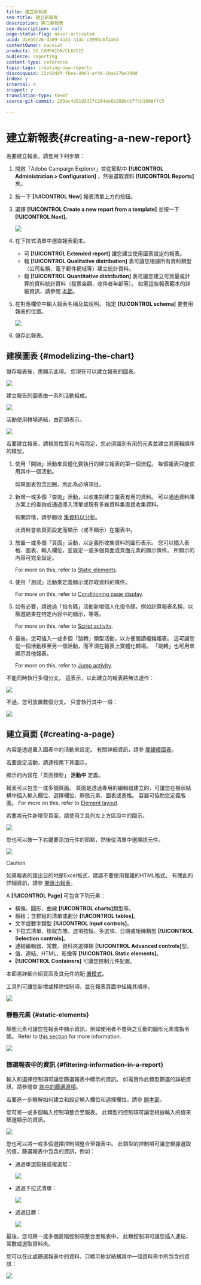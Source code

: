 ```yaml
---
title: 建立新報表
seo-title: 建立新報表
description: 建立新報表
seo-description: null
page-status-flag: never-activated
uuid: dcea5c28-da09-4a31-a13c-c8995c6faa63
contentOwner: sauviat
products: SG_CAMPAIGN/CLASSIC
audience: reporting
content-type: reference
topic-tags: creating-new-reports
discoiquuid: 22c92ddf-fbea-49d3-afd4-1ba427be399d
index: y
internal: n
snippet: y
translation-type: tm+mt
source-git-commit: 209ac4d81d2d27c264ee6b288bcb7fcb1900ffc5

---
```



# 建立新報表{#creating-a-new-report}

若要建立報表，請套用下列步驟：

1. 開啟「Adobe Campaign Explorer」並從節點中 **[!UICONTROL Administration > Configuration]** ，然後選取資料 **[!UICONTROL Reports]** 夾。
1. 按一下 **[!UICONTROL New]** 報表清單上方的按鈕。
1. 選擇 **[!UICONTROL Create a new report from a template]** 並按一下 **[!UICONTROL Next]**。

   ![](assets/s_ncs_advuser_report_wizard_new_01.png)

1. 在下拉式清單中選取報表範本。

   * 可 **[!UICONTROL Extended report]** 讓您建立使用圖表設定的報表。
   * 報 **[!UICONTROL Qualitative distribution]** 表可讓您根據所有資料類型（公司名稱、電子郵件網域等）建立統計資料。
   * 報 **[!UICONTROL Quantitative distribution]** 表可讓您建立可測量或計算的資料統計資料（發票金額、收件者年齡等）。
   如需這些報表範本的詳細資訊，請參閱 [本節](../../reporting/using/about-descriptive-analysis.md)。

1. 在對應欄位中輸入報表名稱及其說明。 指定 **[!UICONTROL schema]** 要套用報表的位置。

   ![](assets/s_ncs_advuser_report_wizard_020.png)

1. 儲存此報表。

## 建模圖表 {#modelizing-the-chart}

儲存報表後，應顯示此項。 您現在可以建立報表的圖表。

![](assets/s_ncs_user_report_wizard_021.png)

建立報告的圖表由一系列活動組成。

![](assets/s_ncs_advuser_report_wizard_031.png)

活動使用轉場連結，由箭頭表示。

![](assets/s_ncs_advuser_report_wizard_032.png)

若要建立報表，請視其性質和內容而定，您必須識別有用的元素並建立其邏輯順序的模型。

1. 使用「開始」活動來具體化要執行的建立報表的第一個流程。 每個報表只能使用其中一個活動。

   如果圖表包含回圈，則此為必填項目。

1. 新增一或多個「查詢」活動，以收集對建立報表有用的資料。 可以通過資料庫方案上的查詢或通過導入清單或現有多維資料集直接收集資料。

   有關詳情，請參閱收 [集資料以分析](../../reporting/using/collecting-data-to-analyze.md)。

   此資料會依頁面設定而顯示（或不顯示）在報表中。

1. 放置一或多個「頁面」活動，以定義所收集資料的圖形表示。 您可以插入表格、圖表、輸入欄位，並設定一或多個頁面或頁面元素的顯示條件。 所顯示的內容可完全設定。

   For more on this, refer to [Static elements](#static-elements).

1. 使用「測試」活動來定義顯示或存取資料的條件。

   For more on this, refer to [Conditioning page display](../../reporting/using/defining-a-conditional-content.md#conditioning-page-display).

1. 如有必要，請透過「指令碼」活動新增個人化指令碼，例如計算報表名稱，以篩選結果在特定內容中的顯示，等等。

   For more on this, refer to [Script activity](../../reporting/using/advanced-functionalities.md#script-activity).

1. 最後，您可插入一或多個「跳轉」類型活動，以方便閱讀複雜報表。 這可讓您從一個活動移至另一個活動，而不須在報表上實體化轉場。 「跳轉」也可用來顯示其他報表。

   For more on this, refer to [Jump activity](../../reporting/using/advanced-functionalities.md#jump-activity).

不能同時執行多個分支。 這表示，以此建立的報表將無法運作：

![](assets/reporting_graph_sample_ko.png)

不過，您可放置數個分支。 只會執行其中一項：

![](assets/reporting_graph_sample_ok.png)

## 建立頁面 {#creating-a-page}

內容是透過置入圖表中的活動來設定。 有關詳細資訊，請參 [閱建模圖表](#modelizing-the-chart)。

若要設定活動，請連按兩下其圖示。

顯示的內容在「頁面類型」 **活動中** 定義。

報表可以包含一或多個頁面。 頁面是透過專用的編輯器建立的，可讓您在樹狀結構中插入輸入欄位、選擇欄位、靜態元素、圖表或表格。 容器可協助您定義版面。 For more on this, refer to [Element layout](../../reporting/using/element-layout.md).

若要將元件新增至頁面，請使用工具列左上方區段中的圖示。

![](assets/reporting_add_component_in_page.png)

您也可以按一下右鍵要添加元件的節點，然後從清單中選擇該元件。

![](assets/s_ncs_advuser_report_wizard_09.png)

>[!CAUTION]
>
>如果報表的匯出目的地是Excel格式，建議不要使用複雜的HTML格式。 有關此的詳細資訊，請參 [閱匯出報表](../../reporting/using/actions-on-reports.md#exporting-a-report)。

A **[!UICONTROL Page]** 可包含下列元素：

* 橫條、圓形、曲線 **[!UICONTROL charts]**&#x200B;類型等。
* 樞紐；含群組的清單或劃分 **[!UICONTROL tables]**。
* 文字或數字類型 **[!UICONTROL Input controls]**。
* 下拉式清單、核取方塊、選項按鈕、多選項、日期或矩陣類型 **[!UICONTROL Selection controls]**。
* 連結編輯器、常數、資料夾選擇類 **[!UICONTROL Advanced controls]**&#x200B;型。
* 值、連結、HTML、影像等 **[!UICONTROL Static elements]**。
* **[!UICONTROL Containers]** 可讓您控制元件配置。

本節將詳細介紹頁面及其元件的配 [置模式](../../web/using/about-web-forms.md)。

工具列可讓您新增或移除控制項，並在報表頁面中組織其順序。

![](assets/s_ncs_advuser_report_wizard_08.png)

### 靜態元素 {#static-elements}

靜態元素可讓您在報表中顯示資訊，例如使用者不會與之互動的圖形元素或指令碼。 Refer to [this section](../../web/using/static-elements-in-a-web-form.md#inserting-html-content) for more information.

![](assets/s_advuser_report_page_activity_03.png)

### 篩選報表中的資訊 {#filtering-information-in-a-report}

輸入和選擇控制項可讓您篩選報表中顯示的資訊。 如需實作此類型篩選的詳細資訊，請參閱查 [詢中的篩選選項](../../reporting/using/collecting-data-to-analyze.md#filtering-options-in-the-queries)。

若要進一步瞭解如何建立和設定輸入欄位和選擇欄位，請參 [閱本節](../../web/using/about-web-forms.md)。

您可將一或多個輸入控制項整合至報表。 此類型的控制項可讓您根據輸入的值來篩選顯示的資訊。

![](assets/reporting_control_text.png)

您也可以將一或多個選擇控制項整合至報表中。 此類型的控制項可讓您根據選取的值，篩選報表中包含的資訊，例如：

* 通過單選按鈕或複選框：

   ![](assets/reporting_radio_buttons.png)

* 透過下拉式清單：

   ![](assets/reporting_control_list.png)

* 透過日曆：

   ![](assets/reporting_control_date.png)

最後，您可將一或多個進階控制項整合至報表中。 此類控制項可讓您插入連結、常數或選取資料夾。

您可以在此處篩選報表中的資料，只顯示樹狀結構其中一個資料夾中所包含的資訊：

![](assets/reporting_control_folder.png)

